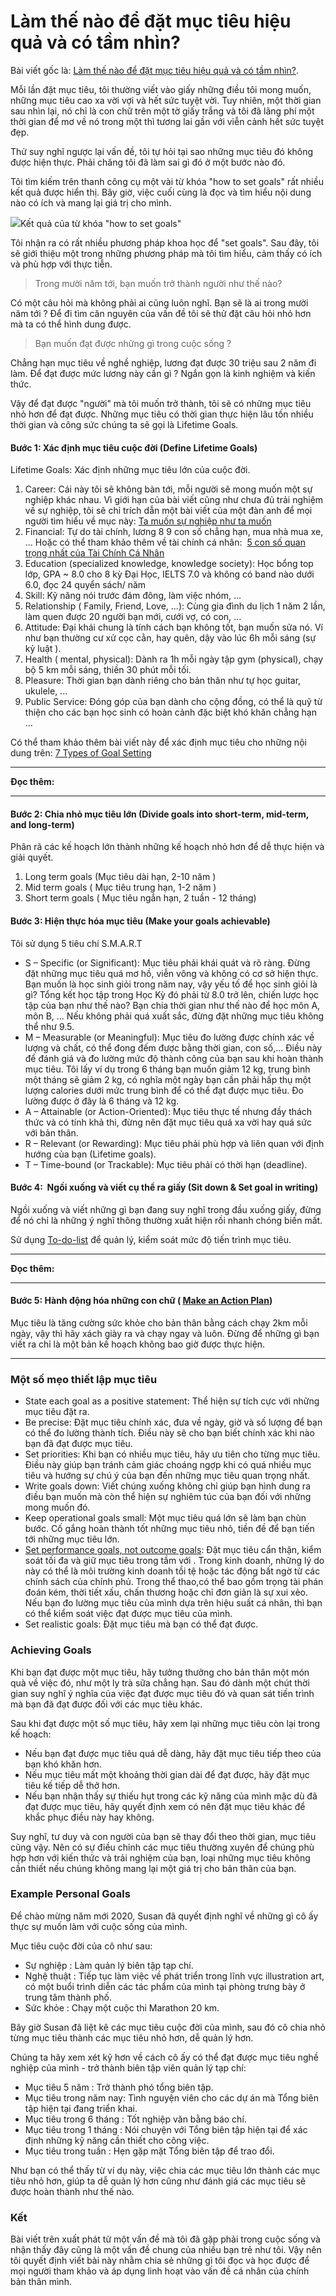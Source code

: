 # Làm thế nào để đặt mục tiêu hiệu quả và có tầm nhìn?

Bài viết gốc là: [Làm thế nào để đặt mục tiêu hiệu quả và có tầm nhìn?](https://spiderum.com/bai-dang/Lam-the-nao-de-dat-muc-tieu-hieu-qua-va-co-tam-nhin-odt). 

Mỗi lần đặt mục tiêu, tôi thường viết vào giấy những điều tôi mong muốn, những mục tiêu cao xa vời vợi và hết sức tuyệt vời. Tuy nhiên, một thời gian sau nhìn lại, nó chỉ là con chữ trên một tờ giấy trắng và tôi đã lãng phí một thời gian để mơ về nó trong một thì tương lai gần với viễn cảnh hết sức tuyệt đẹp.

Thử suy nghĩ ngược lại vấn đề, tôi tự hỏi tại sao những mục tiêu đó không được hiện thực. Phải chăng tôi đã làm sai gì đó ở một bước nào đó.

Tôi tìm kiếm trên thanh công cụ một vài từ khóa "how to set goals" rất nhiều kết quả được hiển thị. Bây giờ, việc cuối cùng là đọc và tìm hiểu nội dung nào có ích và mang lại giá trị cho mình.

![](https://thongvh.files.wordpress.com/2020/05/screenshot-from-2020-05-14-09-37-22.png)Kết quả của từ khóa "how to set goals"

Tôi nhận ra có rất nhiều phương pháp khoa học để "set goals". Sau đây, tôi sẽ giới thiệu một trong những phương pháp mà tôi tìm hiểu, cảm thấy có ích và phù hợp với thực tiễn.

> Trong mười năm tới, bạn muốn trở thành người như thế nào?

Có một câu hỏi mà không phải ai cũng luôn nghĩ. Bạn sẽ là ai trong mười năm tới ? Để đi tìm căn nguyên của vấn đề tôi sẽ thử đặt câu hỏi nhỏ hơn mà ta có thể hình dung được.

> Bạn muốn đạt được những gì trong cuộc sống ?

Chẳng hạn mục tiêu về nghề nghiệp, lương đạt được 30 triệu sau 2 năm đi làm. Để đạt được mức lương này cần gì ? Ngắn gọn là kinh nghiệm và kiến thức.

Vậy để đạt được "người" mà tôi muốn trở thành, tôi sẽ có những mục tiêu nhỏ hơn để đạt được. Những mục tiêu có thời gian thực hiện lâu tốn nhiều thời gian và công sức chúng ta sẽ gọi là Lifetime Goals.

#### Bước 1: Xác định mục tiêu cuộc đời (Define Lifetime Goals)

Lifetime Goals: Xác định những mục tiêu lớn của cuộc đời.

1. Career: Cái này tôi sẽ không bàn tới, mỗi người sẽ mong muốn một sự nghiệp khác nhau. Vì giới hạn của bài viết cũng như chưa đủ trải nghiệm về sự nghiệp, tôi sẽ chỉ trích dẫn một bài viết của một đàn anh để mọi người tìm hiểu về mục này: [Ta muốn sự nghiệp như ta muốn](https://www.facebook.com/notes/ho%C3%A0ng-nguy%E1%BB%85n/ta-mu%E1%BB%91n-s%E1%BB%B1-nghi%E1%BB%87p-nh%C6%B0-ta-mu%E1%BB%91n/2417028991681247/)
2. Financial: Tự do tài chính, lương 8 9 con số chẳng hạn, mua nhà mua xe, ... Hoặc có thể tham khảo thêm về tài chính cá nhân:  [5 con số quan trọng nhất của Tài Chính Cá Nhân](https://www.alex-tu.com/blogging-life/5-con-so-quan-trong-nhat-cua-tai-chinh-ca-nhan)
3. Education (specialized knowledge, knowledge society): Học bổng top lớp, GPA ~ 8.0 cho 8 kỳ Đại Học, IELTS 7.0 và không có band nào dưới 6.0, đọc 24 quyển sách/ năm
4. Skill: Kỹ năng nói trước đám đông, làm việc nhóm, ...
5. Relationship ( Family, Friend, Love, ...): Cùng gia đình du lịch 1 năm 2 lần, làm quen được 20 người bạn mới, cưới vợ, có con, ...
6. Attitude: Đại khái chung là tính cách bạn không tốt, bạn muốn sửa nó. Ví như bạn thường cư xử cọc cằn, hay quên, dậy vào lúc 6h mỗi sáng (sự kỷ luật ).
7. Health ( mental, physical): Dành ra 1h mỗi ngày tập gym (physical), chạy bộ 5 km mỗi sáng, thiền 30 phút mỗi tối.
8. Pleasure: Thời gian bạn dành riêng cho bản thân như tự học guitar, ukulele, ...
9. Public Service: Đóng góp của bạn dành cho cộng đồng, có thể là quỹ từ thiện cho các bạn học sinh có hoàn cảnh đặc biệt khó khăn chẳng hạn ...

Có thể tham khảo thêm bài viết này để xác định mục tiêu cho những nội dung trên: [7 Types of Goal Setting](https://www.developgoodhabits.com/types-of-goals/)

* * *

**Đọc thêm:**

* * *

#### Bước 2: Chia nhỏ mục tiêu lớn (Divide goals into short-term, mid-term, and long-term)

Phân rã các kế hoạch lớn thành những kế hoạch nhỏ hơn để dễ thực hiện và giải quyết.

1. Long term goals (Mục tiêu dài hạn, 2-10 năm )
2. Mid term goals ( Mục tiêu trung hạn, 1-2 năm )
3. Short term goals ( Mục tiêu ngắn hạn, 2 tuần - 12 tháng)

#### Bước 3: Hiện thực hóa mục tiêu (Make your goals achievable)

Tôi sử dụng 5 tiêu chí S.M.A.R.T

- S – Specific (or Significant): Mục tiêu phải khái quát và rõ ràng. Đừng đặt những mục tiêu quá mơ hồ, viễn vông và không có cơ sở hiện thực. Bạn muốn là học sinh giỏi trong năm nay, vậy yếu tố để học sinh giỏi là gì? Tổng kết học tập trong Học Kỳ đó phải từ 8.0 trở lên, chiến lược học tập của bạn như thế nào? Bạn chia thời gian như thế nào để học môn A, môn B, ... Nếu không phải quá xuất sắc, đừng đặt những mục tiêu không thể như 9.5.
- M – Measurable (or Meaningful): Mục tiêu đo lường được chính xác về lượng và chất, có thể đong đếm được bằng thời gian, con số,... Điều này để đánh giá và đo lường mức độ thành công của bạn sau khi hoàn thành mục tiêu. Tôi lấy ví dụ trong 6 tháng bạn muốn giảm 12 kg, trung bình một tháng sẽ giảm 2 kg, có nghĩa một ngày bạn cần phải hấp thụ một lượng calories dưới mức trung bình để có thể đạt được mục tiêu. Đo lường được ở đây là 6 tháng và 12 kg.
- A – Attainable (or Action-Oriented): Mục tiêu thực tế nhưng đầy thách thức và có tính khả thi, đừng nên đặt mục tiêu quá xa vời hay quá sức với bản thân.
- R – Relevant (or Rewarding): Mục tiêu phải phù hợp và liên quan với định hướng của bạn (Lifetime goals).
- T – Time-bound (or Trackable): Mục tiêu phải có thời hạn (deadline).

#### Bước 4:  Ngồi xuống và viết cụ thể ra giấy (Sit down & Set goal in writing)

Ngồi xuống và viết những gì bạn đang suy nghĩ trong đầu xuống giấy, đừng để nó chỉ là những ý nghĩ thông thường xuất hiện rồi nhanh chóng biến mất.

Sử dụng [To-do-list](https://www.mindtools.com/pages/article/newHTE_05.htm) để quản lý, kiểm soát mức độ tiến trình mục tiêu.

* * *

**Đọc thêm:**

* * *

#### Bước 5: Hành động hóa những con chữ ( [Make an Action Plan](https://www.mindtools.com/pages/article/newHTE_83.htm))

Mục tiêu là tăng cường sức khỏe cho bản thân bằng cách chạy 2km mỗi ngày, vậy thì hãy xách giày ra và chạy ngay và luôn. Đừng để những gì bạn viết ra chỉ là một bản kế hoạch không bao giờ được thực hiện.

* * *

### Một số mẹo thiết lập mục tiêu

- State each goal as a positive statement: Thể hiện sự tích cực với những mục tiêu đặt ra.
- Be precise: Đặt mục tiêu chính xác, đưa về ngày, giờ và số lượng để bạn có thể đo lường thành tích. Điều này sẽ cho bạn biết chính xác khi nào bạn đã đạt được mục tiêu.
- Set priorities: Khi bạn có nhiều mục tiêu, hãy ưu tiên cho từng mục tiêu. Điều này giúp bạn tránh cảm giác choáng ngợp khi có quá nhiều mục tiêu và hướng sự chú ý của bạn đến những mục tiêu quan trọng nhất.
- Write goals down: Viết chúng xuống không chỉ giúp bạn hình dung ra điều bạn muốn mà còn thể hiện sự nghiêm túc của bạn đối với những mong muốn đó.
- Keep operational goals small: Một mục tiêu quá lớn sẽ làm bạn chùn bước. Cố gắng hoàn thành tốt những mục tiêu nhỏ, tiền đề để bạn tiến tới những mục tiêu lớn.
- [Set performance goals, not outcome goals](https://www.mindtools.com/pages/article/newHTE_83.htm): Đặt mục tiêu cẩn thận, kiểm soát tối đa và giữ mục tiêu trong tầm với . Trong kinh doanh, những lý do này có thể là môi trường kinh doanh tồi tệ hoặc tác động bất ngờ từ các chính sách của chính phủ. Trong thể thao,có thể bao gồm trọng tài phán đoán kém, thời tiết xấu, chấn thương hoặc chỉ đơn giản là sự xui xẻo. Nếu bạn đo lường mục tiêu của mình dựa trên hiệu suất cá nhân, thì bạn có thể kiểm soát việc đạt được mục tiêu của mình.
- Set realistic goals: Đặt mục tiêu mà bạn có thể đạt được.

### Achieving Goals

Khi bạn đạt được một mục tiêu, hãy tưởng thưởng cho bản thân một món quà về việc đó, như một ly trà sữa chẳng hạn. Sau đó dành một chút thời gian suy nghĩ ý nghĩa của việc đạt được mục tiêu đó và quan sát tiến trình mà bạn đã đạt được đối với các mục tiêu khác.

Sau khi đạt được một số mục tiêu, hãy xem lại những mục tiêu còn lại trong kế hoạch:

- Nếu bạn đạt được mục tiêu quá dễ dàng, hãy đặt mục tiêu tiếp theo của bạn khó khăn hơn.
- Nếu mục tiêu mất một khoảng thời gian dài để đạt được, hãy đặt mục tiêu kế tiếp dễ thở hơn.
- Nếu bạn nhận thấy sự thiếu hụt trong các kỹ năng của mình mặc dù đã đạt được mục tiêu, hãy quyết định xem có nên đặt mục tiêu khác để khắc phục điều này hay không.

Suy nghĩ, tư duy và con người của bạn sẽ thay đổi theo thời gian, mục tiêu cũng vậy. Nên có sự điều chỉnh các mục tiêu thường xuyên để chúng phù hợp hơn với kiến thức và trải nghiệm của bạn, loại những mục tiêu không cần thiết nếu chúng không mang lại một giá trị cho bản thân của bạn.

### Example Personal Goals

Để chào mừng năm mới 2020, Susan đã quyết định nghĩ về những gì cô ấy thực sự muốn làm với cuộc sống của mình.

Mục tiêu cuộc đời của cô như sau:

- Sự nghiệp : Làm quản lý biên tập tạp chí.
- Nghệ thuật : Tiếp tục làm việc về phát triển trong lĩnh vực illustration art, có một buổi trình diễn các tác phẩm của mình tại phòng trưng bày ở trung tâm thành phố.
- Sức khỏe : Chạy một cuộc thi Marathon 20 km.

Bây giờ Susan đã liệt kê các mục tiêu cuộc đời của mình, sau đó cô chia nhỏ từng mục tiêu thành các mục tiêu nhỏ hơn, dễ quản lý hơn.

Chúng ta hãy xem xét kỹ hơn về cách cô ấy có thể đạt được mục tiêu nghề nghiệp của mình - trở thành biên tập viên quản lý tạp chí:

- Mục tiêu 5 năm : Trở thành phó tổng biên tập.
- Mục tiêu trong năm nay: Tình nguyện viên cho các dự án mà Tổng biên tập hiện tại đang triển khai.
- Mục tiêu trong 6 tháng : Tốt nghiệp văn bằng báo chí.
- Mục tiêu trong 1 tháng : Nói chuyện với Tổng biên tập hiện tại để xác định những kỹ năng cần thiết cho công việc.
- Mục tiêu trong tuần : Hẹn gặp mặt Tổng biên tập để trao đổi.

Như bạn có thể thấy từ ví dụ này, việc chia các mục tiêu lớn thành các mục tiêu nhỏ hơn, giúp ta dễ quản lý hơn cũng như đánh giá các mục tiêu sẽ được hoàn thành như thế nào.

### Kết

Bài viết trên xuất phát từ một vấn đề mà tôi đã gặp phải trong cuộc sống và nhận thấy đây cũng là một vấn đề chung của nhiều bạn trẻ như tôi. Vậy nên tôi quyết định viết bài này nhằm chia sẻ những gì tôi đọc và học được để mọi người tham khảo và áp dụng linh hoạt vào vấn đề cá nhân của chính bản thân mình.





